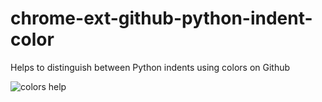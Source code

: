 # chrome-ext-github-python-indent-color
Helps to distinguish between Python indents using colors on Github

![colors help](https://i.imgur.com/ckiSBNB.png?1)
